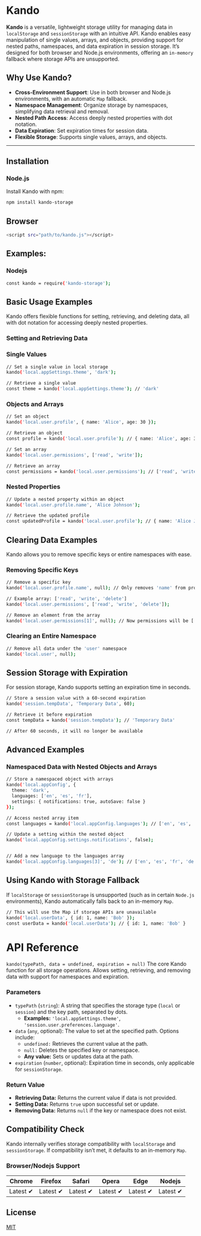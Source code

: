 # Kando

**Kando** is a versatile, lightweight storage utility for managing data in `localStorage` and `sessionStorage` with an intuitive API. Kando enables easy manipulation of single values, arrays, and objects, providing support for nested paths, namespaces, and data expiration in session storage. It’s designed for both browser and Node.js environments, offering an `in-memory` fallback where storage APIs are unsupported.

## Why Use Kando?

- **Cross-Environment Support**: Use in both browser and Node.js environments, with an automatic `Map` fallback.
- **Namespace Management**: Organize storage by namespaces, simplifying data retrieval and removal.
- **Nested Path Access**: Access deeply nested properties with dot notation.
- **Data Expiration**: Set expiration times for session data.
- **Flexible Storage**: Supports single values, arrays, and objects.

---

## Installation

### Node.js

Install Kando with npm:

```bash
npm install kando-storage
```
## Browser
```bash
<script src="path/to/kando.js"></script>
```
## Examples:
### Nodejs
```bash
const kando = require('kando-storage');
```

## Basic Usage Examples
Kando offers flexible functions for setting, retrieving, and deleting data, all with dot notation for accessing deeply nested properties.
### Setting and Retrieving Data
### Single Values
```bash
// Set a single value in local storage
kando('local.appSettings.theme', 'dark');

// Retrieve a single value
const theme = kando('local.appSettings.theme'); // 'dark'
```
### Objects and Arrays
```bash
// Set an object
kando('local.user.profile', { name: 'Alice', age: 30 });

// Retrieve an object
const profile = kando('local.user.profile'); // { name: 'Alice', age: 30 }

// Set an array
kando('local.user.permissions', ['read', 'write']);

// Retrieve an array
const permissions = kando('local.user.permissions'); // ['read', 'write']
```
### Nested Properties
```bash
// Update a nested property within an object
kando('local.user.profile.name', 'Alice Johnson');

// Retrieve the updated profile
const updatedProfile = kando('local.user.profile'); // { name: 'Alice Johnson', age: 30 }
```
## Clearing Data Examples
Kando allows you to remove specific keys or entire namespaces with ease.
### Removing Specific Keys
```bash
// Remove a specific key
kando('local.user.profile.name', null); // Only removes 'name' from profile

// Example array: ['read', 'write', 'delete']
kando('local.user.permissions', ['read', 'write', 'delete']);

// Remove an element from the array
kando('local.user.permissions[1]', null); // Now permissions will be ['read', 'delete']

```
### Clearing an Entire Namespace
```bash
// Remove all data under the 'user' namespace
kando('local.user', null);
```
## Session Storage with Expiration
For session storage, Kando supports setting an expiration time in seconds.
```bash
// Store a session value with a 60-second expiration
kando('session.tempData', 'Temporary Data', 60);

// Retrieve it before expiration
const tempData = kando('session.tempData'); // 'Temporary Data'

// After 60 seconds, it will no longer be available
```
## Advanced Examples
### Namespaced Data with Nested Objects and Arrays
```bash
// Store a namespaced object with arrays
kando('local.appConfig', {
  theme: 'dark',
  languages: ['en', 'es', 'fr'],
  settings: { notifications: true, autoSave: false }
});

// Access nested array item
const languages = kando('local.appConfig.languages'); // ['en', 'es', 'fr']

// Update a setting within the nested object
kando('local.appConfig.settings.notifications', false);


// Add a new language to the languages array
kando('local.appConfig.languages[3]', 'de'); // ['en', 'es', 'fr', 'de']
```
## Using Kando with Storage Fallback
If `localStorage` or `sessionStorage` is unsupported (such as in certain `Node.js` environments), Kando automatically falls back to an in-memory `Map`.
```bash
// This will use the Map if storage APIs are unavailable
kando('local.userData', { id: 1, name: 'Bob' });
const userData = kando('local.userData'); // { id: 1, name: 'Bob' }
```
# API Reference
`
kando(typePath, data = undefined, expiration = null)
`
The core Kando function for all storage operations. Allows setting, retrieving, and removing data with support for namespaces and expiration.
### Parameters
* `typePath` (`string`): A string that specifies the storage type (`local` or `session`) and the key path, separated by dots.
    * **Examples:** `'local.appSettings.theme'`, `'session.user.preferences.language'`.
* `data` (`any`, optional): The value to set at the specified path. Options include:
    * `undefined:` Retrieves the current value at the path.
    * `null:` Deletes the specified key or namespace.
    * **Any value:** Sets or updates data at the path.
* `expiration` (`number`, optional): Expiration time in seconds, only applicable for `sessionStorage`.
### Return Value
* **Retrieving Data:** Returns the current value if data is not provided.
* **Setting Data:** Returns `true` upon successful set or update.
* **Removing Data:** Returns `null` if the key or namespace does not exist.

## Compatibility Check
Kando internally verifies storage compatibility with `localStorage` and `sessionStorage`. If compatibility isn’t met, it defaults to an in-memory `Map`.

### Browser/Nodejs Support

Chrome | Firefox | Safari | Opera | Edge | Nodejs
--- | --- | --- | --- | --- | --- |
Latest ✔ | Latest ✔ | Latest ✔ | Latest ✔ | Latest ✔ | Latest ✔


## License
[MIT](LICENSE)
